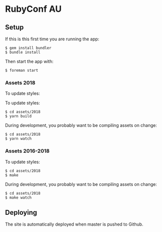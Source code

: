 # RubyConf AU

## Setup

If this is this first time you are running the app:

```
$ gem install bundler
$ bundle install
```

Then start the app with:

```
$ foreman start
```

### Assets 2018

To update styles:

To update styles:

```
$ cd assets/2018
$ yarn build
```

During development, you probably want to be compiling assets on change:

```
$ cd assets/2018
$ yarn watch
```

### Assets 2016-2018

To update styles:

```
$ cd assets/2018
$ make
```

During development, you probably want to be compiling assets on change:

```
$ cd assets/2018
$ make watch
```

## Deploying

The site is automatically deployed when master is pushed to Github.

